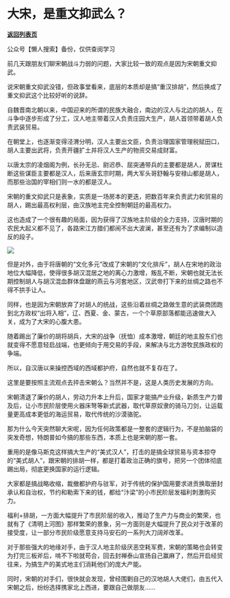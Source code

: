 # 大宋，是重文抑武么？

[**返回列表页**](/gzh/政事堂2019)

公众号【懒人搜索】备份，仅供查阅学习

前几天跟朋友们聊宋朝战斗力弱的问题，大家比较一致的观点是因为宋朝重文抑武。

说宋朝重文抑武没错，但政事堂看来，底层的本质却是搞“重汉排胡”，然后换成了重文抑武这个比较好听的说辞。

自魏晋南北朝以来，中国迎来的所谓的民族大融合，南边的汉人与北边的胡人，在斗争中逐步形成了分工，汉人地主带着汉人负责庄园大生产，胡人首领带着胡人负责武装贸易。

在朝堂上，也逐渐变得泾渭分明，汉人主要出文臣，负责治理国家管理税赋田口，胡人主要出武将，负责开疆扩土并将汉人生产的物资交易成财富。

以唐太宗的凌烟阁为例，长孙无忌、尉迟恭、屈突通带兵的主要都是胡人，房谋杜断这些谋臣主要都是汉人，后来唐玄宗时期，两大军头哥舒翰与安禄山都是胡人，而那些治国的宰相们则一水的都是汉人。

宋朝的重文抑武只是表象，实质是一场房本的更迭，把数百年来负责武力和贸易的胡人，踢出最高权利层，由汉族地主完全控制朝廷的最高权力。

这也造成了一个很有趣的局面，因为获得了汉族地主阶级的全力支持，汉唐时期的农民大起义都不见了，各路宋江方腊们都闹不出大波澜，甚至还有为了求编制以造反的段子。

![](https://mmbiz.qpic.cn/mmbiz_jpg/rxhS23yu8cPbupuRk6D3Pp6hGX7lhq30tlrJuM2jpQ5VSMUq0FsW9icQPhxnNexleibx5OG2K7me07fvPCaswgUQ/640?wx_fmt=jpeg&from;=appmsg)

但是对外，由于将唐朝的“文化多元”改成了宋朝的“文化排斥”，胡人在宋地的政治地位大幅降低，使得很多胡汉混居之地的离心力激增，叛乱不断，宋朝也就无法长期控制胡人与胡汉混血群体盘踞的燕云与河套地区，汉武帝打下来的丝绸之路也不得不拱手让人。

同样，也是因为宋朝放弃了对胡人的统战，这些沿着丝绸之路做生意的武装商团跑到北方政权“出将入相”，辽、西夏、金、蒙古，一个个草原部落都能迅速做大入关，成为了大宋的心腹大患。

随着踢出了廉价的胡将胡兵，大宋的战争（抚恤）成本激增，朝廷的地主股东们也就变得不愿意轻启战端，也更倾向于用交易的手段，来解决与北方游牧民族政权的争端。

所以，自汉唐以来操控西域的西域都护府，自然也就不复存在了。

这里是要按照主流观点去抨击宋朝么？当然并不是，这是人类历史发展的方向。

宋朝清退了廉价的胡人，劳动力升本上升后，国家才能搞产业升级，新质生产力普及后，让小市民阶层使用火器床弩等新式武器，取代草原奴隶的骑马刀剑，让运载量更高成本更低的海运贸易，取代传统的沙漠骆驼。

那为什么今天突然聊大宋呢，因为任何政策都是一整套的逻辑行为，不是拍脑袋的突发奇想，特朗普如今搞的那些东西，本质上也是宋朝的那一套。

重用的是像马斯克这样搞大生产的“美式汉人”，打击的是搞全球贸易与资本掠夺的“美式胡人”，跟宋朝的排胡一样，都是打着政治正确的旗号，把另一个团体彻底踢出局，彻底更换国家的运行逻辑。

大家都是搞战略收缩，裁撤都护府与驻军，对于传统的保护国用要求进贡换取册封承认和自治权，节约和勒索下来的钱，都给“汴梁”的小市民阶层发福利刺激购买力。

福利+排胡，一方面大幅提升了市民阶层的收入，推动了生产力与商业的繁荣，也就有了《清明上河图》那样繁荣的景象，另一方面则是大幅提升了民众对于改革的接受度，让一部分市民阶级愿意支持马安石的一系列大刀阔斧改革。

对于那些强大的地缘对手，由于汉人地主阶级厌恶空耗军费，宋朝的策略也会转变为打完三板斧后，啃不下啦就苟合，回去封禅泰山宣扬自己赢麻了，然后开启经贸往来，为搞生产的美式地主们消耗他们的庞大产能。

同时，宋朝的对手们，很快就会发现，曾经围剿自己的汉地胡人大佬们，由五代入宋朝之后，纷纷选择携家北上西进，要跟自己做朋友......

